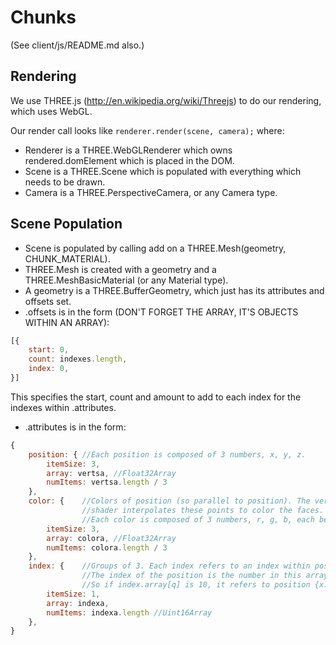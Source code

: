 Chunks
=======

(See client/js/README.md also.)

Rendering
----------------------------
We use THREE.js (http://en.wikipedia.org/wiki/Threejs) to do our rendering, which uses WebGL.

Our render call looks like `renderer.render(scene, camera);` where:

- Renderer is a THREE.WebGLRenderer which owns rendered.domElement which is placed in the DOM.
- Scene is a THREE.Scene which is populated with everything which needs to be drawn.
- Camera is a THREE.PerspectiveCamera, or any Camera type.

Scene Population
------------------
- Scene is populated by calling add on a THREE.Mesh(geometry, CHUNK_MATERIAL).
- THREE.Mesh is created with a geometry and a THREE.MeshBasicMaterial (or any Material type).
- A geometry is a THREE.BufferGeometry, which just has its attributes and offsets set.
- .offsets is in the form (DON'T FORGET THE ARRAY, IT'S OBJECTS WITHIN AN ARRAY):

```JavaScript
[{
	start: 0,
	count: indexes.length,
	index: 0,
}]
```

This specifies the start, count and amount to add to each index for the indexes within .attributes.

- .attributes is in the form:

```JavaScript
{
	position: { //Each position is composed of 3 numbers, x, y, z.
		itemSize: 3, 
		array: vertsa, //Float32Array
		numItems: vertsa.length / 3
	},
	color: {	//Colors of position (so parallel to position). The vertex 
				//shader interpolates these points to color the faces.
				//Each color is composed of 3 numbers, r, g, b, each between 0 and 1.
		itemSize: 3,
		array: colora, //Float32Array
		numItems: colora.length / 3
	},
	index: {	//Groups of 3. Each index refers to an index within position, and each group of 3 is a triangle.
				//The index of the position is the number in this array * 3, as there are 3 values per point.
				//So if index.array[q] is 10, it refers to position {x: position.array[30], y: position.array[31], z: position.array[32]}
		itemSize: 1,
		array: indexa,
		numItems: indexa.length //Uint16Array
	},
}
```